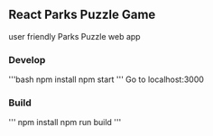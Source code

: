 ## React Parks Puzzle Game

user friendly Parks Puzzle web app 

### Develop
'''bash
npm install
npm start
'''
Go to localhost:3000

### Build
'''
npm install
npm run build
'''
